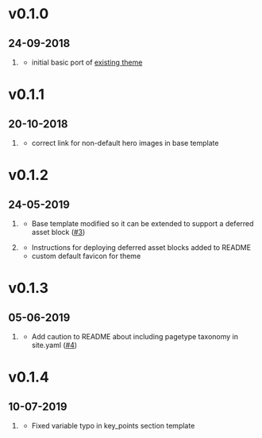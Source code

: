 # v0.1.0
##  24-09-2018

1. [](#new)
    * initial basic port of [existing theme](https://html5up.net/landed)

# v0.1.1
##  20-10-2018

1. [](#bugfix)
    * correct link for non-default hero images in base template

# v0.1.2
##  24-05-2019

1. [](#improved)
    * Base template modified so it can be extended to support a deferred asset block ([#3](https://github.com/hughbris/grav-theme-landed/issues/3))

1. [](#new)
    * Instructions for deploying deferred asset blocks added to README
    * custom default favicon for theme

# v0.1.3
##  05-06-2019

1. [](#improved)
    * Add caution to README about including pagetype taxonomy in site.yaml ([#4](https://github.com/hughbris/grav-theme-landed/issues/4))

# v0.1.4
##  10-07-2019

1. [](#bugfix)
    * Fixed variable typo in key_points section template
